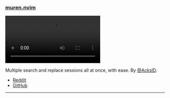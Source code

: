 <h3 id="new-muren.nvim">
  <a href="#new-muren.nvim">
    <span class="icon-text">
      <span class="icon">
        <i class="fa-solid fa-book"></i>
      </span>
    </span>
    <span>muren.nvim</span>
  </a>
</h3>

<video controls>
  <source
    src="https://user-images.githubusercontent.com/23341710/233819100-6e18e39e-37bc-42b4-82b4-237fa4eeee25.mp4"
  >
</video>

Multiple search and replace sessions all at once, with ease. By [@AckslD](https://github.com/AckslD).

- [Reddit](https://www.reddit.com/r/neovim/comments/12vw0ky/introducing_murennvim_for_doing_multiple/)
- [GitHub](https://github.com/AckslD/muren.nvim)

---
